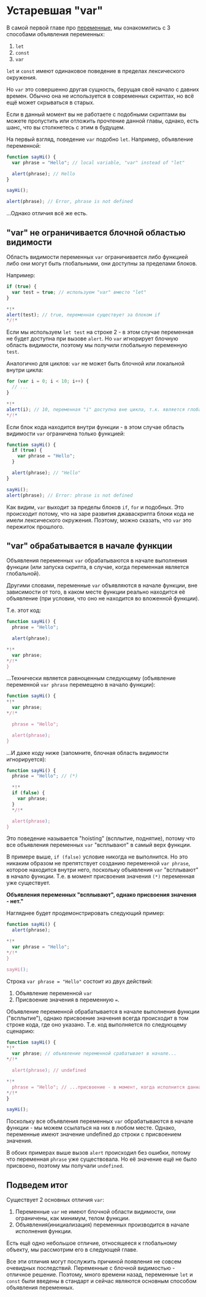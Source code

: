 
# Устаревшая "var"

В самой первой главе про [переменные](info:variables), мы ознакомились с 3 способами объявления переменных:

1. `let`
2. `const`
3. `var`

`let` и `const` имеют одинаковое поведение в пределах лексического окружения.

Но `var` это совершенно другая сущность, берущая своё начало с давних времен. Обычно она не используется в современных скриптах, но всё ещё может скрываться в старых.

Если в данный момент вы не работаете с подобными скриптами вы можете пропустить или отложить прочтение данной главы, однако, есть шанс, что вы столкнетесь с этим в будущем. 

На первый взгляд, поведение `var` подобно `let`. Например, объявление переменной:

```js run
function sayHi() {
  var phrase = "Hello"; // local variable, "var" instead of "let"

  alert(phrase); // Hello
}

sayHi();

alert(phrase); // Error, phrase is not defined
```

...Однако отличия всё же есть.

## "var" не ограничивается блочной областью видимости

Область видимости переменных `var` ограничивается либо функцией либо они могут быть глобальными, они доступны за пределами блоков.

Например:

```js
if (true) {
  var test = true; // используем "var" вместо "let"
}

*!*
alert(test); // true, переменная существует за блоком if
*/!*
```

Если мы используем `let test` на строке 2 - в этом случае переменная не будет доступна при вызове `alert`. Но `var` игнорирует блочную область видимости, поэтому мы получили глобальную переменную `test`.

Аналогично для циклов: `var` не может быть блочной или локальной внутри цикла:

```js
for (var i = 0; i < 10; i++) {
  // ...
}

*!*
alert(i); // 10, переменная "i" доступна вне цикла, т.к. является глобальной переменной
*/!*
```

Если блок кода находится внутри функции - в этом случае область видимости `var` ограничена только функцией:

```js
function sayHi() {
  if (true) {
    var phrase = "Hello";
  }

  alert(phrase); // "Hello"
}

sayHi();
alert(phrase); // Error: phrase is not defined
```

Как видим, `var` выходит за пределы блоков `if`, `for` и подобных. Это происходит потому, что на заре развития джаваскрипта блоки кода не имели лексического окружения. Поэтому, можно сказать, что `var` это пережиток прошлого.

## "var" обрабатывается в начале функции

Объявления переменных `var` обрабатываются в начале выполнения функции (или запуска скрипта, в случае, когда переменная является глобальной).

Другими словами, переменные `var` объявляются в начале функции, вне зависимости от того, в каком месте функции реально находится её объявление (при условии, что оно не находится во вложенной функции).

Т.е. этот код:

```js
function sayHi() {
  phrase = "Hello";

  alert(phrase);

*!*
  var phrase;
*/!*
}
```

...Технически является равноценным следующему (объявление переменной `var phrase` перемещено в начало функции):

```js
function sayHi() {
*!*
  var phrase;
*/!*

  phrase = "Hello";

  alert(phrase);
}
```

...И даже коду ниже (запомните, блочная область видимости игнорируется):

```js
function sayHi() {
  phrase = "Hello"; // (*)

  *!*
  if (false) {
    var phrase;
  }
  */!*

  alert(phrase);
}
```

Это поведение называется "hoisting" (всплытие, поднятие), потому что все объявления переменных `var` "всплывают" в самый верх функции.

В примере выше, `if (false)` условие никогда не выполнится. Но это никаким образом не препятствует созданию переменной `var phrase`, которое находится внутри него, поскольку объявления `var` "всплывают" в начало функции. Т.е. в момент присвоения значения `(*)` переменная уже существует.

**Объявления переменных "всплывают", однако присвоения значения - нет."**

Нагляднее будет продемонстрировать следующий пример:

```js run
function sayHi() {
  alert(phrase);  

*!*
  var phrase = "Hello";
*/!*
}

sayHi();
```

Строка `var phrase = "Hello"` состоит из двух действий:

1. Объявление переменной `var`
2. Присвоение значения в переменную `=`.

Объявление переменной обрабатывается в начале выполнения функции ("всплытие"), однако присвоение значения всегда происходит в том строке кода, где оно указано. Т.е. код выполняется по следующему сценарию:

```js run
function sayHi() {
*!*
  var phrase; // объявление переменной срабатывает в начале...
*/!*

  alert(phrase); // undefined

*!*
  phrase = "Hello"; // ...присвоение - в момент, когда исполнится данная строка кода.
*/!*
}

sayHi();
```

Поскольку все объявления переменных `var` обрабатываются в начале функции - мы можем ссылаться на них в любом месте. Однако, переменные имеют значение undefined до строки с присвоением значения.

В обоих примерах выше вызов `alert` происходил без ошибки, потому что переменная `phrase` уже существовала. Но её значение ещё не было присвоено, поэтому мы получали `undefined`.

## Подведем итог

Существует 2 основных отличия `var`:

1. Переменные `var` не имеют блочной области видимости, они ограничены, как минимум, телом функции.
2. Объявления(инициализация) переменных производится в начале исполнения функции.

Есть ещё одно небольшое отличие, относящееся к глобальному объекту, мы рассмотрим его в следующей главе.

Все эти отличия могут послужить причиной появления не совсем очевидных последствий. Переменные с блочной видимостью - отличное решение. Поэтому, много времени назад, переменные `let` и `const` были введены в стандарт и сейчас являются основным способом объявления переменных.
